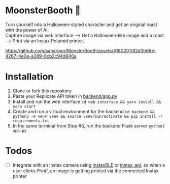 # MoonsterBooth 🧌
Turn yourself into a Halloween-styled character and get an original roast with the power of AI.</br>
Capture image via web interface --> Get a Halloween-like image and a roast --> Print via an Instax Polaroid printer.

https://github.com/saharmor/MonsterBooth/assets/6180201/82e0b66e-4267-4e0e-a289-0cb2c94d846a



# Installation
1. Clone or fork this repository
2. Paste your Replicate API token in [backend/app.py](https://github.com/saharmor/MonsterBooth/blob/main/backend/app.py#L20)
3. Install and run the web interface `cd web-interface && yarn install && yarn start`
4. Create and run a virtual environment for the backend `cd backend && python3 -m venv venv && source venv/bin/activate && pip install -r requirements.txt`
5. In the same terminal from Step #3, run the backend Flask server `python3 app.py`

# Todos
- [ ] Integrate with an Instax camera using [InstaxBLE](https://github.com/javl/InstaxBLE) or [instax_api](https://github.com/jpwsutton/instax_api), so when a user clicks _Print!_, an image is getting printed via the connected Instax printer
